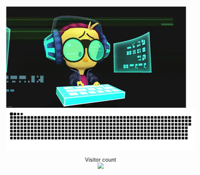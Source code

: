 
<a href="https://github.com/VishaljiODEDRA"><img src="git-homepage.gif"></a>
<a href="https://github.com/VishaljiODEDRA"><img src="contributions.svg"></a>

<p align="center"> 
  Visitor count<br>
  <img src="https://profile-counter.glitch.me/VishaljiODEDRA/count.svg" />
</p>
